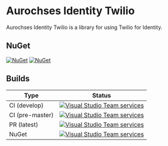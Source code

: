 # Aurochses Identity Twilio

Aurochses Identity Twilio is a library for using Twilio for Identity.

## NuGet

[![NuGet](https://img.shields.io/nuget/v/Aurochses.Identity.Twilio.svg?style=flat-square)](https://www.nuget.org/packages/Aurochses.Identity.Twilio)
[![NuGet](https://img.shields.io/nuget/dt/Aurochses.Identity.Twilio.svg?style=flat-square)](https://www.nuget.org/packages/Aurochses.Identity.Twilio)

## Builds

Type            | Status 
----------------|--------
CI (develop)    | [![Visual Studio Team services](https://img.shields.io/vso/build/aurochses/784be346-9d3f-458f-95d8-5f1a8b5e1227/289.svg?style=flat-square)](https://aurochses.visualstudio.com/Aurochses.CSharp/_build/index?definitionId=289)
CI (pre-master) | [![Visual Studio Team services](https://img.shields.io/vso/build/aurochses/784be346-9d3f-458f-95d8-5f1a8b5e1227/290.svg?style=flat-square)](https://aurochses.visualstudio.com/Aurochses.CSharp/_build/index?definitionId=290)
PR (latest)     | [![Visual Studio Team services](https://img.shields.io/vso/build/aurochses/784be346-9d3f-458f-95d8-5f1a8b5e1227/291.svg?style=flat-square)](https://aurochses.visualstudio.com/Aurochses.CSharp/_build/index?definitionId=291)
NuGet           | [![Visual Studio Team services](https://img.shields.io/vso/build/aurochses/784be346-9d3f-458f-95d8-5f1a8b5e1227/292.svg?style=flat-square)](https://aurochses.visualstudio.com/Aurochses.CSharp/_build/index?definitionId=292)